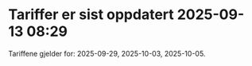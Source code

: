 
# Tariffer er sist oppdatert 2025-09-13 08:29

Tariffene gjelder for: 2025-09-29, 2025-10-03, 2025-10-05.
